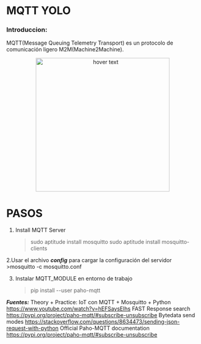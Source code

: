 # MQTT YOLO
### Introduccion:
MQTT(Message Queuing Telemetry Transport) es un protocolo de comunicación ligero M2M(Machine2Machine). 

<p align="center">
  <img src="https://cdn.sparkfun.com/assets/learn_tutorials/8/2/7/mqtt-explanation2.png" width="350" title="hover text">
</p>

# PASOS
1. Install MQTT Server

	>sudo aptitude install mosquitto
	>sudo aptitude install mosquitto-clients
	
2.Usar el archivo ***config*** para cargar la configuración del servidor
	>mosquitto -c mosquitto.conf 

3. Instalar MQTT_MODULE en entorno de trabajo
	>pip install --user paho-mqtt



***Fuentes:***
Theory + Practice: IoT con MQTT + Mosquitto + Python
https://www.youtube.com/watch?v=hEFSaysEIhs
FAST Response search
https://pypi.org/project/paho-mqtt/#subscribe-unsubscribe
Bytedata send modes
https://stackoverflow.com/questions/8634473/sending-json-request-with-python
Official Paho-MQTT documentation
https://pypi.org/project/paho-mqtt/#subscribe-unsubscribe



